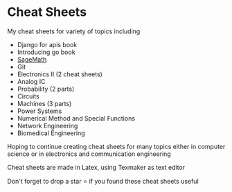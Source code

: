 # Cheat Sheets

My cheat sheets for variety of topics including

* Django for apis book
* Introducing go book
* [SageMath](https://github.com/taham8875/sagemath-tutorial)
* Git
* Electronics II (2 cheat sheets)
* Analog IC 
* Probability (2 parts)
* Circuits
* Machines (3 parts)
* Power Systems
* Numerical Method and Special Functions
* Network Engineering
* Biomedical Engineering


Hoping to continue creating cheat sheets for many topics either in computer science or in electronics and communication engineering

Cheat sheets are made in Latex, using Texmaker as text editor

Don't forget to drop a star ⭐ if you found these cheat sheets useful
